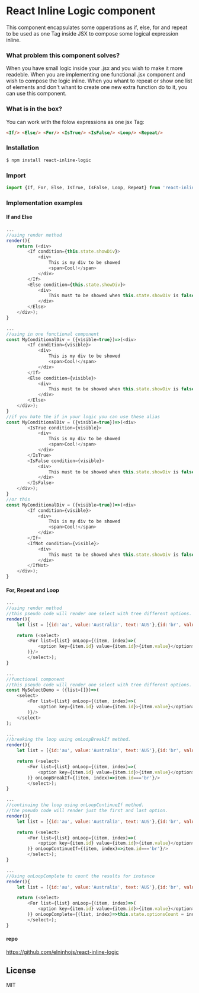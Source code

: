 # React Inline Logic component
This component encapsulates some opperations as if, else, for and repeat to be used as one Tag inside JSX to compose some logical expression inline.

### What problem this component solves?
When you have small logic inside your .jsx and you wish to make it more readeble.
When you are implementing one functional .jsx component and wish to compose the logic inline.
When you whant to repeat or show one list of elements and don't whant to create one new extra function do to it, you can use this component.

### What is in the box?
You can work with the folow expressions as one jsx Tag:
```html
<If/> <Else/> <For/> <IsTrue/> <IsFalse/> <Loop/> <Repeat/>
```
### Installation
```sh
$ npm install react-inline-logic
```
### Import
```javascript
import {If, For, Else, IsTrue, IsFalse, Loop, Repeat} from 'react-inline-logic';
```
### Implementation examples

#### If and Else
```javascript
...
//using render method
render(){
    return (<div>
        <If condition={this.state.showDiv}>
            <div>
                This is my div to be showed
                <span>Cool!</span>
            </div>
        </If>
        <Else condition={this.state.showDiv}>
            <div>
                This must to be showed when this.state.showDiv is false
            </div>
        </Else>
    </div>);
}
```

```javascript
...
//using in one functional component
const MyConditionalDiv = ({visible=true})=>(<div>
        <If condition={visible}>
            <div>
                This is my div to be showed
                <span>Cool!</span>
            </div>
        </If>
        <Else condition={visible}>
            <div>
                This must to be showed when this.state.showDiv is false
            </div>
        </Else>
    </div>);
}
//if you hate the if in your logic you can use these alias 
const MyConditionalDiv = ({visible=true})=>(<div>
        <IsTrue condition={visible}>
            <div>
                This is my div to be showed
                <span>Cool!</span>
            </div>
        </IsTrue>
        <IsFalse condition={visible}>
            <div>
                This must to be showed when this.state.showDiv is false
            </div>
        </IsFalse>
    </div>);
}
//or this
const MyConditionalDiv = ({visible=true})=>(<div>
        <If condition={visible}>
            <div>
                This is my div to be showed
                <span>Cool!</span>
            </div>
        </If>
        <IfNot condition={visible}>
            <div>
                This must to be showed when this.state.showDiv is false
            </div>
        </IfNot>
    </div>);
}

```

#### For, Repeat and Loop
```javascript
...
//using render method
//this pseudo code will render one select with tree different options.
render(){
    let list = [{id:'au', value:'Australia', text:'AUS'},{id:'br', value:'Brazil', text:'BRZ'},{id:'nz', value:'New Zeland', text:'NZL'}];

    return (<select>
        <For list={list} onLoop={(item, index)=>(
            <option key={item.id} value={item.id}>{item.value}</option>
        )}/>
        </select>);
}
```

```javascript
...
//functional component
//this pseudo code will render one select with tree different options.
const MySelectDemo = ({list=[]})=>(
    <select>
        <For list={list} onLoop={(item, index)=>(
            <option key={item.id} value={item.id}>{item.value}</option>
        )}/>
    </select>
);
```

```javascript
...
//breaking the loop using onLoopBreakIf method.
render(){
    let list = [{id:'au', value:'Australia', text:'AUS'},{id:'br', value:'Brazil', text:'BRZ'},{id:'nz', value:'New Zeland', text:'NZL'}];

    return (<select>
        <For list={list} onLoop={(item, index)=>(
            <option key={item.id} value={item.id}>{item.value}</option>
        )} onLoopBreakIf={(item, index)=>item.id==='br'}/>
        </select>);
}
```

```javascript
...
//continuing the loop using onLoopContinueIf method.
//the pseudo code will render just the first and last option.
render(){
    let list = [{id:'au', value:'Australia', text:'AUS'},{id:'br', value:'Brazil', text:'BRZ'},{id:'nz', value:'New Zeland', text:'NZL'}];

    return (<select>
        <For list={list} onLoop={(item, index)=>(
            <option key={item.id} value={item.id}>{item.value}</option>
        )} onLoopContinueIf={(item, index)=>item.id==='br'}/>
        </select>);
}
```

```javascript
...
//Using onLoopComplete to count the results for instance
render(){
    let list = [{id:'au', value:'Australia', text:'AUS'},{id:'br', value:'Brazil', text:'BRZ'},{id:'nz', value:'New Zeland', text:'NZL'}];

    return (<select>
        <For list={list} onLoop={(item, index)=>(
            <option key={item.id} value={item.id}>{item.value}</option>
        )} onLoopComplete={(list, index)=>this.state.optionsCount = index}/>
        </select>);
}
```

#### repo
https://github.com/elninhojs/react-inline-logic

License
----

MIT
